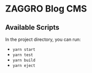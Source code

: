 # ZAGGRO Blog CMS

## Available Scripts

In the project directory, you can run:

- `yarn start`
- `yarn test`
- `yarn build`
- `yarn eject`
